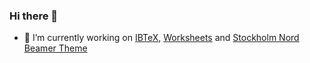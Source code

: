 ### Hi there 👋


- 🔭 I’m currently working on [IBTeX](https://github.com/mholson/IBTeX), [Worksheets](https://github.com/mholson/worksheets) and [Stockholm Nord Beamer Theme](https://github.com/mholson/sthlmNordBeamerTheme)

<!--
**mholson/mholson** is a ✨ _special_ ✨ repository because its `README.md` (this file) appears on your GitHub profile.

Here are some ideas to get you started:

- 🔭 I’m currently working on ...
- 🌱 I’m currently learning ...
- 👯 I’m looking to collaborate on ...
- 🤔 I’m looking for help with ...
- 💬 Ask me about ...
- 📫 How to reach me: ...
- 😄 Pronouns: ...
- ⚡ Fun fact: ...
-->
